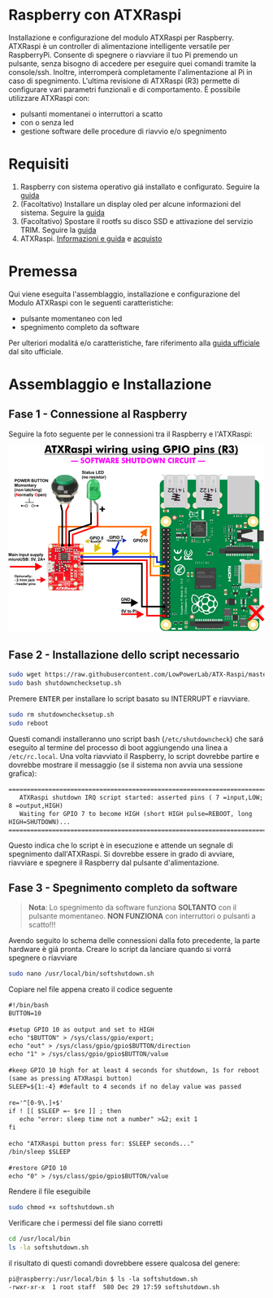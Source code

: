 # Raspberry con ATXRaspi
Installazione e configurazione del modulo ATXRaspi per Raspberry.
ATXRaspi è un controller di alimentazione intelligente versatile per RaspberryPi. Consente di spegnere o riavviare il tuo Pi premendo un pulsante, senza bisogno di accedere per eseguire quei comandi tramite la console/ssh. Inoltre, interromperà completamente l'alimentazione al Pi in caso di spegnimento.
L'ultima revisione di ATXRaspi (R3) permette di configurare vari parametri funzionali e di comportamento.
È possibile utilizzare ATXRaspi con:
- pulsanti momentanei o interruttori a scatto
- con o senza led
- gestione software delle procedure di riavvio e/o spegnimento

# Requisiti
1. Raspberry con sistema operativo giá installato e configurato. Seguire la [guida](https://github.com/ginocic/Preparazione-Raspberry)
2. (Facoltativo) Installare un display oled per alcune informazioni del sistema. Seguire la [guida](https://github.com/ginocic/RaspberryPi-Display-OLED)
3. (Facoltativo) Spostare il rootfs su disco SSD e attivazione del servizio TRIM. Seguire la [guida](https://gist.github.com/ginocic/3322d84c035f09ca956418c88c8f9b43)
4. ATXRaspi. [Informazioni e guida](https://lowpowerlab.com/guide/atxraspi/?view=all) e [acquisto](https://lowpowerlab.com/shop/product/91)

# Premessa
Qui viene eseguita l'assemblaggio, installazione e configurazione del Modulo ATXRaspi con le seguenti caratteristiche:
- pulsante momentaneo con led
- spegnimento completo da software

Per ulteriori modalitá e/o caratteristiche, fare riferimento alla [guida ufficiale](https://lowpowerlab.com/guide/atxraspi/?view=all) dal sito ufficiale.

# Assemblaggio e Installazione
## Fase 1 - Connessione al Raspberry
Seguire la foto seguente per le connessioni tra il Raspberry e l'ATXRaspi:

![Connessioni](img/connessioni.png)

## Fase 2 - Installazione dello script necessario
```bash
sudo wget https://raw.githubusercontent.com/LowPowerLab/ATX-Raspi/master/shutdownchecksetup.sh
sudo bash shutdownchecksetup.sh
```
Premere <kbd>ENTER</kbd> per installare lo script basato su INTERRUPT e riavviare.
```bash
sudo rm shutdownchecksetup.sh
sudo reboot
```

Questi comandi installeranno uno script bash (`/etc/shutdowncheck`) che sará eseguito al termine del processo di boot aggiungendo una linea a `/etc/rc.local`. Una volta riavviato il Raspberry, lo script dovrebbe partire e dovrebbe mostrare il messaggio (se il sistema non avvia una sessione grafica):

```console
==========================================================================================
   ATXRaspi shutdown IRQ script started: asserted pins ( 7 =input,LOW; 8 =output,HIGH)
   Waiting for GPIO 7 to become HIGH (short HIGH pulse=REBOOT, long HIGH=SHUTDOWN)...
==========================================================================================
```

Questo indica che lo script è in esecuzione e attende un segnale di spegnimento dall'ATXRaspi.
Si dovrebbe essere in grado di avviare, riavviare e spegnere il Raspberry dal pulsante d'alimentazione.

## Fase 3 - Spegnimento completo da software
> **Nota**: Lo spegnimento da software funziona **SOLTANTO** con il pulsante momentaneo. **NON FUNZIONA** con interruttori o pulsanti a scatto!!!

Avendo seguito lo schema delle connessioni dalla foto precedente, la parte hardware è giá pronta.
Creare lo script da lanciare quando si vorrá spegnere o riavviare

```bash
sudo nano /usr/local/bin/softshutdown.sh
```

Copiare nel file appena creato il codice seguente
```
#!/bin/bash
BUTTON=10

#setup GPIO 10 as output and set to HIGH
echo "$BUTTON" > /sys/class/gpio/export;
echo "out" > /sys/class/gpio/gpio$BUTTON/direction
echo "1" > /sys/class/gpio/gpio$BUTTON/value

#keep GPIO 10 high for at least 4 seconds for shutdown, 1s for reboot (same as pressing ATXRaspi button)
SLEEP=${1:-4} #default to 4 seconds if no delay value was passed

re='^[0-9\.]+$'
if ! [[ $SLEEP =~ $re ]] ; then
   echo "error: sleep time not a number" >&2; exit 1
fi

echo "ATXRaspi button press for: $SLEEP seconds..."
/bin/sleep $SLEEP

#restore GPIO 10
echo "0" > /sys/class/gpio/gpio$BUTTON/value
```

Rendere il file eseguibile
```bash
sudo chmod +x softshutdown.sh
```

Verificare che i permessi del file siano corretti
```bash
cd /usr/local/bin
ls -la softshutdown.sh
```
il risultato di questi comandi dovrebbere essere qualcosa del genere:
```
pi@raspberry:/usr/local/bin $ ls -la softshutdown.sh
-rwxr-xr-x  1 root staff  580 Dec 29 17:59 softshutdown.sh
```
